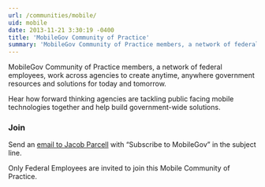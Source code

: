 ```yaml
---
url: /communities/mobile/
uid: mobile
date: 2013-11-21 3:30:19 -0400
title: 'MobileGov Community of Practice'
summary: 'MobileGov Community of Practice members, a network of federal employees, work across agencies to create anytime, anywhere government resources and solutions for today and tomorrow.'
---
```


MobileGov Community of Practice members, a network of federal employees, work across agencies to create anytime, anywhere government resources and solutions for today and tomorrow.

Hear how forward thinking agencies are tackling public facing mobile technologies together and help build government-wide solutions.

### Join
Send an [email to Jacob Parcell](mailto:mobilegov-request@listserv.gsa.gov) with “Subscribe to MobileGov” in the subject line.

Only Federal Employees are invited to join this Mobile Community of Practice.
